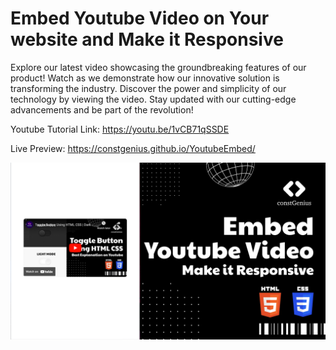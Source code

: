 # Embed Youtube Video on Your website and Make it Responsive

Explore our latest video showcasing the groundbreaking features of our product! Watch as we demonstrate how our innovative solution is transforming the industry. Discover the power and simplicity of our technology by viewing the video. Stay updated with our cutting-edge advancements and be part of the revolution!

Youtube Tutorial Link: https://youtu.be/1vCB71qSSDE

Live Preview: https://constgenius.github.io/YoutubeEmbed/

![Youtube Video](EmbedYoutubeVideo.png)
